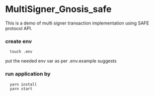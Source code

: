 # MultiSigner_Gnosis_safe
This is a demo of multi signer transaction implementation using SAFE protocol API. 

### create env
```
  touch .env
```
put the needed env var as per .env.example suggests

### run application by
```
  yarn install
  yarn start
```
